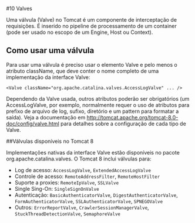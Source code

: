 #10 Valves

Uma válvula (Valve) no Tomcat é um componente de interceptação de requisições. É inserido no pipeline de processamento de um container  (pode ser usado no escopo de um Engine, Host ou Context).

## Como usar uma válvula
Para usar uma válvula é preciso usar o elemento Valve e pelo menos o atributo className, que deve conter o nome completo de uma implementação da interface Valve:

    <Valve className="org.apache.catalina.valves.AccessLogValve" ... />
    
Dependendo da Valve usada, outros atributos poderão ser obrigatórios (um AccessLogValve, por exemplo, normalmente requer o uso de atributos para prefixo de arquivo de log, sufixo, diretório e um pattern para formatar a saída). Veja a documentação em http://tomcat.apache.org/tomcat-8.0-doc/config/valve.html para detalhes sobre a configuração de cada tipo de Valve.

##Válvulas disponíveis no Tomcat 8

Implementações nativas da interface Valve estão disponíveis no pacote org.apache.catalina.valves. O Tomcat 8 inclui válvulas para:

* Log de acesso: `AccessLogValve`, `ExtendedAccessLogValve`
* Controle de acesso: `RemoteAddressFilter`, `RemoteHostFilter`
* Suporte a proxies: `RemoteIpValve`, `SSLValve`
* Single Sing-On: `SingleSignOnValve`
* Autenticação: `BasicAuthenticatorValve`, `DigestAuthenticatorValve`, `FormAuthenticatorValve`, `SSLAuthenticatorValve`, `SPNEGOValve`
* Outros: `ErrorReportValve`, `CrawlerSessionManagerValve`, `StuckThreadDetectionValve`, `SemaphoreValve`

